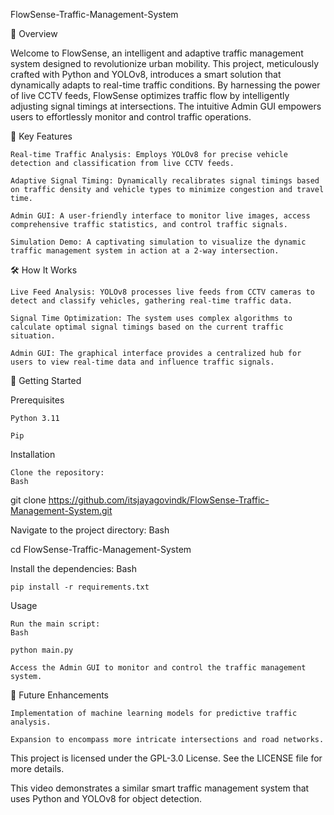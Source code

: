 FlowSense-Traffic-Management-System

📖 Overview

Welcome to FlowSense, an intelligent and adaptive traffic management system designed to revolutionize urban mobility. This project, meticulously crafted with Python and YOLOv8, introduces a smart solution that dynamically adapts to real-time traffic conditions. By harnessing the power of live CCTV feeds, FlowSense optimizes traffic flow by intelligently adjusting signal timings at intersections. The intuitive Admin GUI empowers users to effortlessly monitor and control traffic operations.

🌟 Key Features

    Real-time Traffic Analysis: Employs YOLOv8 for precise vehicle detection and classification from live CCTV feeds.

    Adaptive Signal Timing: Dynamically recalibrates signal timings based on traffic density and vehicle types to minimize congestion and travel time.

    Admin GUI: A user-friendly interface to monitor live images, access comprehensive traffic statistics, and control traffic signals.

    Simulation Demo: A captivating simulation to visualize the dynamic traffic management system in action at a 2-way intersection.

🛠️ How It Works

    Live Feed Analysis: YOLOv8 processes live feeds from CCTV cameras to detect and classify vehicles, gathering real-time traffic data.

    Signal Time Optimization: The system uses complex algorithms to calculate optimal signal timings based on the current traffic situation.

    Admin GUI: The graphical interface provides a centralized hub for users to view real-time data and influence traffic signals.

🚀 Getting Started

Prerequisites

    Python 3.11

    Pip

Installation

    Clone the repository:
    Bash

git clone https://github.com/itsjayagovindk/FlowSense-Traffic-Management-System.git

Navigate to the project directory:
Bash

cd FlowSense-Traffic-Management-System

Install the dependencies:
Bash

    pip install -r requirements.txt

Usage

    Run the main script:
    Bash

    python main.py

    Access the Admin GUI to monitor and control the traffic management system.

🔮 Future Enhancements

    Implementation of machine learning models for predictive traffic analysis.

    Expansion to encompass more intricate intersections and road networks.

This project is licensed under the GPL-3.0 License. See the LICENSE file for more details.

This video demonstrates a similar smart traffic management system that uses Python and YOLOv8 for object detection.
